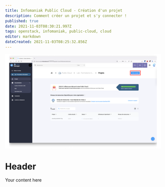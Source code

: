 ```yaml
---
title: Infomaniak Public Cloud - Création d'un projet
description: Comment créer un projet et s'y connecter !
published: true
date: 2021-11-03T08:30:21.997Z
tags: openstack, infomaniak, public-cloud, cloud
editor: markdown
dateCreated: 2021-11-03T08:25:32.856Z
---
```



![infomaniak-publiccloud_01.png](/images/cloud/infomaniak-public-cloud/1/infomaniak-publiccloud_01.png)

# Header
Your content here